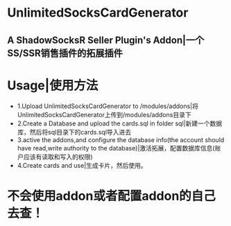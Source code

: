# UnlimitedSocksCardGenerator
## A ShadowSocksR Seller Plugin's Addon|一个SS/SSR销售插件的拓展插件

# Usage|使用方法
* 1.Upload UnlimitedSocksCardGenerator to /modules/addons|将UnlimitedSocksCardGenerator上传到/modules/addons目录下
* 2.Create a Database and upload the cards.sql in folder sql|新建一个数据库，然后将sql目录下的cards.sql导入进去
* 3.active the addons,and configure the database info(the account should have read,write authority to the database)|激活拓展，配置数据库信息(账户应该有读取和写入的权限)
* 4.Create cards and use|生成卡片，然后使用。

# 不会使用addon或者配置addon的自己去查！